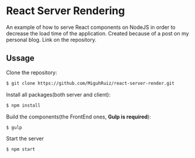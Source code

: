 # React Server Rendering

An example of how to serve React components on NodeJS in order to decrease the load time of the application. Created because of a post on my personal blog. Link on the repository.

## Ussage

Clone the repository:
```bash
$ git clone https://github.com/MiguhRuiz/react-server-render.git
```
Install all packages(both server and client):
```bash
$ npm install
```

Build the components(the FrontEnd ones, **Gulp is required**):
```bash
$ gulp
```
Start the server
```bash
$ npm start
```

